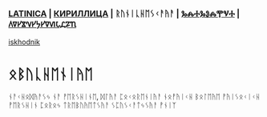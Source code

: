 ### [LATINICA](../Latn/Obucheniye.md) | [КИРИЛЛИЦА](../Cyrl/Обучение.md) | ᚱᚢᚾᛁᚳᚺᛖᛊᚲᚨᚤᚨ | [ⰃⰎⰀⰃⰑⰎⰉⰜⰀ](../Glag/Ⱁⰱⱆⱍⰵⱀⰹⰵ.md) | [𐍓𐍠𐍔𐍮𐍝𐍔𐍟𐍔𐍠𐍜𐍡𐍚𐍐𐍴](../Perm/𐍞𐍑𐍣𐍤𐍔𐍝𐍙𐍔.md)
[iskhodnik](./KNIGA/Obucheniye.md)

#  ᛟᛒᚢᚳᚺᛖᚾᛁᚤᛖ

ᚾᚨᚲᚺᛟᛞᚤᚨᛊᛃ ᚾᚨ ᚡᛖᚱᛊᚺᛁᚾᛖ, ᛞᛚᚤᚨ ᛈᛟᚲᛟᚱᛖᚾᛁᚤᚨ ᚾᛟᚡᚤᛁᚲᚺ ᛒᛟᛚᛖᚤᛖ ᚡᚤᛁᛊᛟᚲᛁᚲᚺ ᚡᛖᚱᛊᚺᛁᚾ ᛈᛟᚱᛟᛃ ᛏᚱᛖᛒᚢᚤᛖᛏᛊᚤᚨ ᛊᛈᚢᛊᚲᚨᛏᛃᛊᚤᚨ ᚡᚾᛁᛉ

